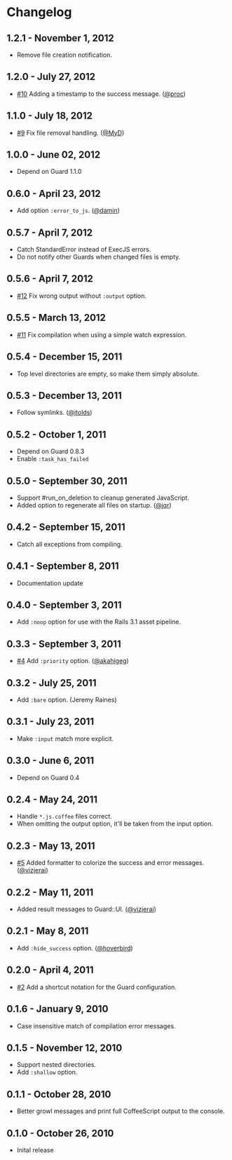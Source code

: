 # Changelog

## 1.2.1 - November 1, 2012

- Remove file creation notification.

## 1.2.0 - July 27, 2012

- [#10][] Adding a timestamp to the success message. ([@proc][])

## 1.1.0 - July 18, 2012

- [#9][] Fix file removal handling. ([@MyD][])

## 1.0.0 - June 02, 2012

- Depend on Guard 1.1.0

## 0.6.0 - April 23, 2012

- Add option `:error_to_js`. ([@damin][])

## 0.5.7 - April 7, 2012

- Catch StandardError instead of ExecJS errors.
- Do not notify other Guards when changed files is empty.

## 0.5.6 - April 7, 2012

- [#12][] Fix wrong output without `:output` option.

## 0.5.5 - March 13, 2012

- [#11][] Fix compilation when using a simple watch expression.

## 0.5.4 - December 15, 2011

- Top level directories are empty, so make them simply absolute.

## 0.5.3 - December 13, 2011

- Follow symlinks. ([@jtolds][])

## 0.5.2 - October 1, 2011

- Depend on Guard 0.8.3
- Enable `:task_has_failed`

## 0.5.0 - September 30, 2011

- Support #run_on_deletion to cleanup generated JavaScript.
- Added option to regenerate all files on startup. ([@jqr][])

## 0.4.2 - September 15, 2011

- Catch all exceptions from compiling.

## 0.4.1 - September 8, 2011

- Documentation update

## 0.4.0 - September 3, 2011

- Add `:noop` option for use with the Rails 3.1 asset pipeline.

## 0.3.3 - September 3, 2011

- [#4][] Add `:priority` option. ([@akahigeg][])

## 0.3.2 - July 25, 2011

- Add `:bare` option. (Jeremy Raines)

## 0.3.1 - July 23, 2011

- Make `:input` match more explicit.

## 0.3.0 - June 6, 2011

- Depend on Guard 0.4

## 0.2.4 - May 24, 2011

- Handle `*.js.coffee` files correct.
- When omitting the output option, it'll be taken from the input option.

## 0.2.3 - May 13, 2011

- [#5][] Added formatter to colorize the success and error messages. ([@vizjerai][])

## 0.2.2 - May 11, 2011

- Added result messages to Guard::UI. ([@vizjerai][])

## 0.2.1 - May 8, 2011

- Add `:hide_success` option. ([@hoverbird][])

## 0.2.0 - April 4, 2011

- [#2][] Add a shortcut notation for the Guard configuration.

## 0.1.6 - January 9, 2010

- Case insensitive match of compilation error messages.

## 0.1.5 - November 12, 2010

- Support nested directories.
- Add `:shallow` option.

## 0.1.1 - October 28, 2010

- Better growl messages and print full CoffeeScript output to the console.

## 0.1.0 - October 26, 2010

- Inital release

<!--- The following link definition list is generated by PimpMyChangelog --->
[#2]: https://github.com/netzpirat/guard-coffeescript/issues/2
[#4]: https://github.com/netzpirat/guard-coffeescript/issues/4
[#5]: https://github.com/netzpirat/guard-coffeescript/issues/5
[#9]: https://github.com/netzpirat/guard-coffeescript/issues/9
[#10]: https://github.com/netzpirat/guard-coffeescript/issues/10
[#11]: https://github.com/netzpirat/guard-coffeescript/issues/11
[#12]: https://github.com/netzpirat/guard-coffeescript/issues/12
[@MyD]: https://github.com/MyD
[@akahigeg]: https://github.com/akahigeg
[@damin]: https://github.com/damin
[@hoverbird]: https://github.com/hoverbird
[@jqr]: https://github.com/jqr
[@jtolds]: https://github.com/jtolds
[@proc]: https://github.com/proc
[@vizjerai]: https://github.com/vizjerai
